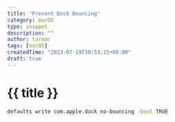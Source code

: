 ```yaml
---
title: "Prevent Dock Bouncing"
category: macOS
type: snippet
description: ""
author: tarmac
tags: [macOS]
createdTime: "2023-07-19T10:53:15+08:00"
draft: true
---
```


# {{ title }}

```bash
defaults write com.apple.dock no-bouncing -bool TRUE
```
